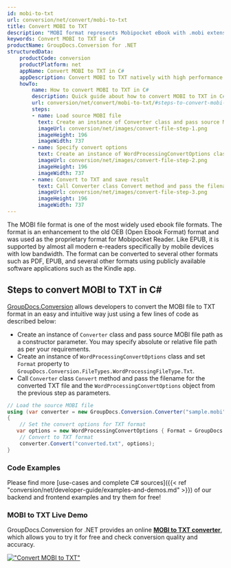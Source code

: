 ```yaml
---
id: mobi-to-txt
url: conversion/net/convert/mobi-to-txt
title: Convert MOBI to TXT
description: "MOBI format represents Mobipocket eBook with .mobi extension. Learn how to convert MOBI to TXT file programmatically in C# language using GroupDocs.Conversion for .NET library."
keywords: Convert MOBI to TXT in C#
productName: GroupDocs.Conversion for .NET
structuredData:
    productCode: conversion
    productPlatform: net
    appName: Convert MOBI to TXT in C#
    appDescription: Convert MOBI to TXT natively with high performance using C# language and server side GroupDocs.Conversion for .NET APIs, without the use of any software like Microsoft or Open Office.
    howTo:
        name: How to convert MOBI to TXT in C# 
        description: Quick guide about how to convert MOBI to TXT in C# with high performance and accuracy.
        url: conversion/net/convert/mobi-to-txt/#steps-to-convert-mobi-to-txt-in-c
        steps:
        - name: Load source MOBI file 
          text: Create an instance of Converter class and pass source MOBI file path as a constructor parameter. You may specify absolute or relative file path as per your requirements. 
          imageUrl: conversion/net/images/convert-file-step-1.png
          imageHeight: 196
          imageWidth: 737
        - name: Specify convert options 
          text: Create an instance of WordProcessingConvertOptions class.
          imageUrl: conversion/net/images/convert-file-step-2.png
          imageHeight: 196
          imageWidth: 737
        - name: Convert to TXT and save result 
          text: Call Converter class Convert method and pass the filename for the converted HTML file and the WordProcessingConvertOptions object from the previous step as parameters.
          imageUrl: conversion/net/images/convert-file-step-3.png
          imageHeight: 196
          imageWidth: 737
---
```


The MOBI file format is one of the most widely used ebook file formats. The format is an enhancement to the old OEB (Open Ebook Format) format and was used as the proprietary format for Mobipocket Reader. Like EPUB, it is supported by almost all modern e-readers specifically by mobile devices with low bandwidth. The format can be converted to several other formats such as PDF, EPUB, and several other formats using publicly available software applications such as the Kindle app.

## Steps to convert MOBI to TXT in C#

[GroupDocs.Conversion](https://products.groupdocs.com/conversion/net) allows developers to convert the MOBI file to TXT format in an easy and intuitive way just using a few lines of code as described below:

* Create an instance of `Converter` class and pass source MOBI file path as a constructor parameter. You may specify absolute or relative file path as per your requirements. 
* Create an instance of `WordProcessingConvertOptions` class and set `Format` property to `GroupDocs.Conversion.FileTypes.WordProcessingFileType.Txt`.
* Call `Converter` class `Convert` method and pass the filename for the converted TXT file and the `WordProcessingConvertOptions` object from the previous step as parameters.

```csharp
// Load the source MOBI file
using (var converter = new GroupDocs.Conversion.Converter("sample.mobi"))
{
    // Set the convert options for TXT format
   var options = new WordProcessingConvertOptions { Format = GroupDocs.Conversion.FileTypes.WordProcessingFileType.Txt };
    // Convert to TXT format
    converter.Convert("converted.txt", options);
}
```

### Code Examples

Please find more [use-cases and complete C# sources]({{< ref "conversion/net/developer-guide/examples-and-demos.md" >}}) of our backend and frontend examples and try them for free!

### MOBI to TXT Live Demo

GroupDocs.Conversion for .NET provides an online [**MOBI to TXT converter**](https://products.groupdocs.app/conversion/mobi-to-txt), which allows you to try it for free and check conversion quality and accuracy.

[!["Convert MOBI to TXT"](conversion/net/images/convert-to-txt/convert-mobi-to-txt.png)](https://products.groupdocs.app/conversion/mobi-to-txt)
